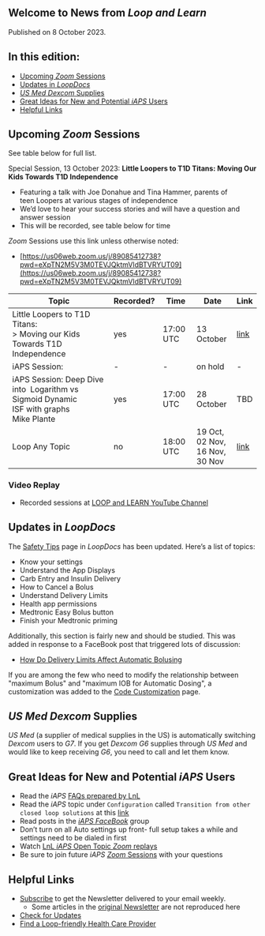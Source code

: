 ## Welcome to News from&nbsp;_<span translate="no">Loop and Learn</span>_

Published on 8 October 2023.

## In this edition:

* [Upcoming *Zoom* Sessions](#upcoming-zoom-sessions)
* [Updates in&nbsp;_<span translate="no">LoopDocs</span>_](#updates-inloopdocs)
* [*US Med* *Dexcom* Supplies](#us-med-dexcom-supplies)
* [Great Ideas for New and Potential&nbsp;_<span translate="no">iAPS</span>_&nbsp;Users](#great-ideas-for-new-and-potentialiapsusers)
* [Helpful Links](#helpful-links)

## Upcoming *Zoom* Sessions

See table below for full list.

Special Session, 13 October 2023: **<span translate="no">Little Loopers<span translate="no">&nbsp;to T1D Titans: Moving Our Kids Towards T1D Independence**

* Featuring a talk with Joe Donahue and Tina Hammer, parents of teen&nbsp;<span translate="no">Loopers<span translate="no">&nbsp;at various stages of independence
* We’d love to hear your success stories and will have a question and answer session
* This will be recorded, see table below for time

*Zoom* Sessions use this link unless otherwise noted:

* [https://us06web.zoom.us/j/89085412738?pwd=eXpTN2M5V3M0TEVJQktmVldBTVRYUT09](https://us06web.zoom.us/j/89085412738?pwd=eXpTN2M5V3M0TEVJQktmVldBTVRYUT09)

| Topic | Recorded? | Time | Date | Link |
| - | - | - | - | - |
| <span translate="no">Little Loopers to T1D Titans:</span><br>> Moving our Kids Towards T1D Independence | yes | 17:00 UTC | 13 October | [link](https://us06web.zoom.us/j/89085412738?pwd=eXpTN2M5V3M0TEVJQktmVldBTVRYUT09) |
| <span translate="no">iAPS</span>&nbsp;Session: | - | - | on hold | - |
| <span translate="no">iAPS</span>&nbsp;Session: Deep Dive into &nbsp;<span translate="no">Logarithm vs Sigmoid Dynamic ISF</span>&nbsp;with graphs<br>Mike Plante | yes | 17:00 UTC | 28 October | TBD |
| <span translate="no">Loop</span>&nbsp;Any Topic | no | 18:00 UTC | 19 Oct,<br>02 Nov,<br>16 Nov,<br>30 Nov | [link](https://us06web.zoom.us/j/89085412738?pwd=eXpTN2M5V3M0TEVJQktmVldBTVRYUT09) |

### Video Replay

* Recorded sessions at&nbsp;[<span translate="no">LOOP and LEARN</span>&nbsp;YouTube Channel](https://www.youtube.com/c/loopandlearn)

## Updates in&nbsp;_<span translate="no">LoopDocs</span>_

The [Safety Tips](https://loopkit.github.io/loopdocs/faqs/safety-faqs/) page in&nbsp;_<span translate="no">LoopDocs</span>_&nbsp;has been updated. Here’s a list of topics:

* Know your settings
* Understand the App Displays
* Carb Entry and Insulin Delivery
* How to Cancel a Bolus
* Understand Delivery Limits
* Health app permissions
* Medtronic Easy Bolus button
* Finish your Medtronic priming

Additionally, this section is fairly new and should be studied. This was added in response to a FaceBook post that triggered lots of discussion:

* [How Do Delivery Limits Affect Automatic Bolusing](https://loopkit.github.io/loopdocs/faqs/algorithm-faqs/#how-do-delivery-limits-affect-automatic-dosing)

If you are among the few who need to modify the relationship between "maximum Bolus" and "maximum IOB for Automatic Dosing", a customization was added to the [Code Customization](https://loopkit.github.io/loopdocs/build/code-customization/) page.

## *US Med* *Dexcom* Supplies

*US Med* (a supplier of medical supplies in the US) is automatically switching *Dexcom* users to *G7*. If you get *Dexcom* *G6* supplies through *US Med* and would like to keep receiving *G6*, you need to call and let them know.

## Great Ideas for New and Potential&nbsp;_<span translate="no">iAPS</span>_&nbsp;Users

* Read the&nbsp;_<span translate="no">iAPS</span>_&nbsp;[FAQs prepared by LnL](https://acrobat.adobe.com/id/urn:aaid:sc:va6c2:ad03d99d-a48e-4a15-912b-8e208d5beebc)
* Read the&nbsp;_<span translate="no">iAPS</span>_&nbsp;topic under `Configuration` called `Transition from other closed loop solutions` at this [link](http://iapsdocs.org/)
* Read posts in the&nbsp;[_<span translate="no">iAPS FaceBook</span>_](https://www.facebook.com/groups/1351938092206709)&nbsp;group
* Don’t turn on all Auto settings up front- full setup takes a while and settings need to be dialed in first
* Watch [LnL&nbsp;_<span translate="no">iAPS</span>_&nbsp;Open Topic *Zoom* replays](https://www.youtube.com/playlist?list=PLfnu6D6qjfHv4D7P6ki_6oTIFrBfdVWc1)
* Be sure to join future&nbsp;_<span translate="no">iAPS</span>_&nbsp;[*Zoom* Sessions](#upcoming-zoom-sessions) with your questions


## Helpful Links

* [Subscribe](https://www.loopandlearn.org/newsletter-signup/) to get the Newsletter delivered to your email weekly.
    * Some articles in the [original Newsletter](https://www.loopandlearn.org/2022/10/19/loop-and-learn-newsletter/) are not reproduced here
* [Check for Updates](https://www.loopandlearn.org/version-updates/)
* [Find a&nbsp;<span translate="no">Loop</span>-friendly Health Care Provider](https://www.loopandlearn.org/hcp-recommendations/)

